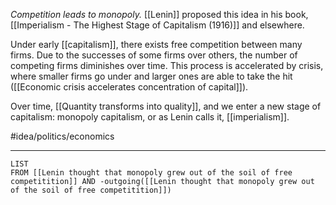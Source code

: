 *Competition leads to monopoly.* [[Lenin]] proposed this idea in his book, [[Imperialism - The Highest Stage of Capitalism (1916)]] and elsewhere.

Under early [[capitalism]], there exists free competition between many firms. Due to the successes of some firms over others, the number of competing firms diminishes over time. This process is accelerated by crisis, where smaller firms go under and larger ones are able to take the hit ([[Economic crisis accelerates concentration of capital]]). 

Over time, [[Quantity transforms into quality]], and we enter a new stage of capitalism: monopoly capitalism, or as Lenin calls it, [[imperialism]]. 

#idea/politics/economics 

---
```dataview
LIST
FROM [[Lenin thought that monopoly grew out of the soil of free competitition]] AND -outgoing([[Lenin thought that monopoly grew out of the soil of free competitition]])
```

